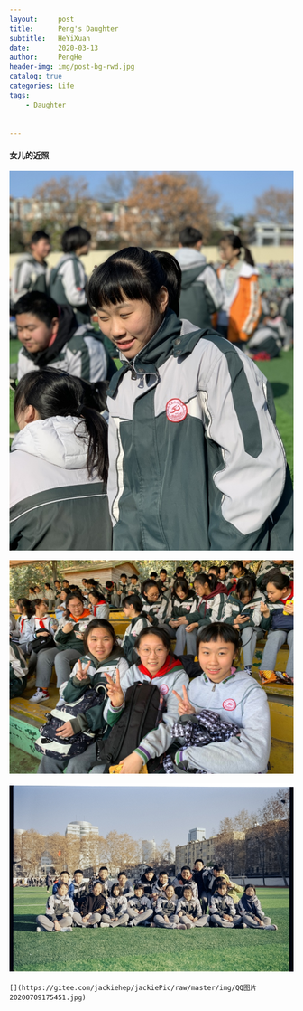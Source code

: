 ```yaml
---
layout:     post
title:      Peng's Daughter
subtitle:   HeYiXuan
date:       2020-03-13
author:     PengHe
header-img: img/post-bg-rwd.jpg
catalog: true
categories: Life
tags:
    - Daughter  


---
```


#### 女儿的近照

![](/img/post-daughter-1.jpg)

![](/img/post-daughter-2.jpg)

![](/img/post-daughter-3.jpg)

`[](https://gitee.com/jackiehep/jackiePic/raw/master/img/QQ图片20200709175451.jpg)`


